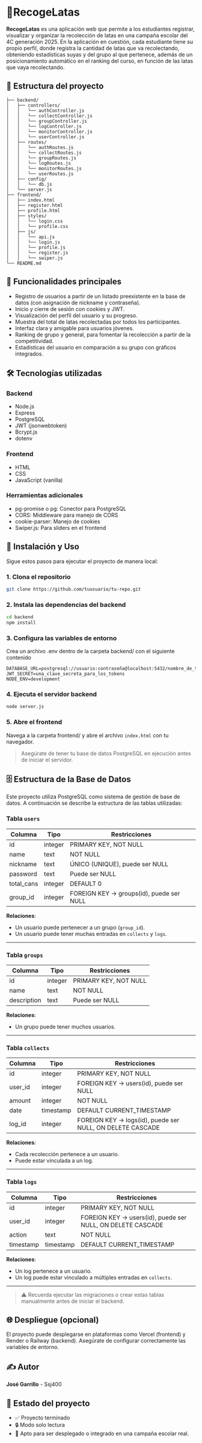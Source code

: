 # 🥫RecogeLatas

**RecogeLatas** es una aplicación web que permite a los estudiantes registrar, visualizar y organizar la recolección de latas en una campaña escolar del 4C generación 2025. En la aplicación en cuestión, cada estudiante tiene su propio perfil, donde registra la cantidad de latas que va recolectando, obteniendo estadísticas suyas y del grupo al que pertenece, además de un posicionamiento automático en el ranking del curso, en función de las latas que vaya recolectando.

## 📁 Estructura del proyecto

```plaintext
├── backend/
│   ├── controllers/
│   │   └── authController.js
│   │   └── collectController.js
│   │   └── groupController.js
│   │   └── logController.js
│   │   └── monitorController.js
│   │   └── userController.js
│   ├── routes/
│   │   └── authRoutes.js
│   │   └── collectRoutes.js
│   │   └── groupRoutes.js
│   │   └── logRoutes.js
│   │   └── monitorRoutes.js
│   │   └── userRoutes.js
│   ├── config/
│   │   └── db.js
│   └── server.js
├── frontend/
│   ├── index.html
│   ├── register.html
│   ├── profile.html
│   ├── styles/
│   │   └── login.css
│   │   └── profile.css
│   ├── js/
│   │   └── api.js
│   │   └── login.js
│   │   └── profile.js
│   │   └── register.js
│   │   └── swiper.js
└── README.md
```
## 🚀 Funcionalidades principales

- Registro de usuarios a partir de un listado preexistente en la base de datos (con asignación de nickname y contraseña).
- Inicio y cierre de sesión con cookies y JWT.
- Visualización del perfil del usuario y su progreso.
- Muestra del total de latas recolectadas por todos los participantes.
- Interfaz clara y amigable para usuarios jóvenes.
- Ranking de grupo y general, para fomentar la recolección a partir de la competitividad.
- Estadísticas del usuario en comparación a su grupo con gráficos integrados.

## 🛠️ Tecnologías utilizadas
### Backend
- Node.js
- Express
- PostgreSQL
- JWT (jsonwebtoken)
- Bcrypt.js
- dotenv
### Frontend
- HTML
- CSS
- JavaScript (vanilla)
### Herramientas adicionales

- pg-promise o pg: Conector para PostgreSQL
- CORS: Middleware para manejo de CORS
- cookie-parser: Manejo de cookies
- Swiper.js: Para sliders en el frontend

## 🧩 Instalación y Uso
Sigue estos pasos para ejecutar el proyecto de manera local:
### 1. Clona el repositorio

```bash
git clone https://github.com/tuusuario/tu-repo.git
```
### 2. Instala las dependencias del backend
```bash
cd backend
npm install
```
### 3. Configura las variables de entorno
Crea un archivo .env dentro de la carpeta backend/ con el siguiente contenido
```env
DATABASE_URL=postgresql://usuario:contraseña@localhost:5432/nombre_de_tu_base_de_datos
JWT_SECRET=una_clave_secreta_para_los_tokens
NODE_ENV=development
```
### 4. Ejecuta el servidor backend
```bash
node server.js
```
### 5. Abre el frontend
Navega a la carpeta frontend/ y abre el archivo `index.html` con tu navegador.
> Asegúrate de tener tu base de datos PostgreSQL en ejecución antes de iniciar el servidor.
## 🗄️ Estructura de la Base de Datos

Este proyecto utiliza PostgreSQL como sistema de gestión de base de datos. A continuación se describe la estructura de las tablas utilizadas:

### Tabla `users`

| Columna     | Tipo    | Restricciones                              |
|-------------|---------|--------------------------------------------|
| id          | integer | PRIMARY KEY, NOT NULL                      |
| name        | text    | NOT NULL                                   |
| nickname    | text    | ÚNICO (UNIQUE), puede ser NULL             |
| password    | text    | Puede ser NULL                             |
| total_cans  | integer | DEFAULT 0                                  |
| group_id    | integer | FOREIGN KEY → groups(id), puede ser NULL   |

**Relaciones**:
- Un usuario puede pertenecer a un grupo (`group_id`).
- Un usuario puede tener muchas entradas en `collects` y `logs`.

---

### Tabla `groups`

| Columna     | Tipo    | Restricciones             |
|-------------|---------|---------------------------|
| id          | integer | PRIMARY KEY, NOT NULL     |
| name        | text    | NOT NULL                  |
| description | text    | Puede ser NULL            |

**Relaciones**:
- Un grupo puede tener muchos usuarios.

---

### Tabla `collects`

| Columna  | Tipo      | Restricciones                                          |
|----------|-----------|--------------------------------------------------------|
| id       | integer   | PRIMARY KEY, NOT NULL                                  |
| user_id  | integer   | FOREIGN KEY → users(id), puede ser NULL                |
| amount   | integer   | NOT NULL                                               |
| date     | timestamp | DEFAULT CURRENT_TIMESTAMP                              |
| log_id   | integer   | FOREIGN KEY → logs(id), puede ser NULL, ON DELETE CASCADE |

**Relaciones**:
- Cada recolección pertenece a un usuario.
- Puede estar vinculada a un log.

---

### Tabla `logs`

| Columna   | Tipo      | Restricciones                                       |
|-----------|-----------|-----------------------------------------------------|
| id        | integer   | PRIMARY KEY, NOT NULL                               |
| user_id   | integer   | FOREIGN KEY → users(id), puede ser NULL, ON DELETE CASCADE |
| action    | text      | NOT NULL                                            |
| timestamp | timestamp | DEFAULT CURRENT_TIMESTAMP                           |

**Relaciones**:
- Un log pertenece a un usuario.
- Un log puede estar vinculado a múltiples entradas en `collects`.

---

> ⚠️ Recuerda ejecutar las migraciones o crear estas tablas manualmente antes de iniciar el backend.
## 🌐 Despliegue (opcional)

El proyecto puede desplegarse en plataformas como Vercel (frontend) y Render o Railway (backend). Asegúrate de configurar correctamente las variables de entorno.

## ✍️ Autor
**José Garrillo** - Ssj400 

## 📌 Estado del proyecto
- ✅ Proyecto terminado
- 🔒 Modo solo lectura
- 🌱 Apto para ser desplegado o integrado en una campaña escolar real.
